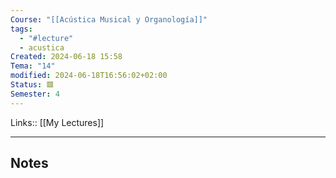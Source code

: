 ```yaml
---
Course: "[[Acústica Musical y Organología]]"
tags:
  - "#lecture"
  - acustica
Created: 2024-06-18 15:58
Tema: "14"
modified: 2024-06-18T16:56:02+02:00
Status: 🟥
Semester: 4
---
```

Links:: [[My Lectures]]
___

## Notes

